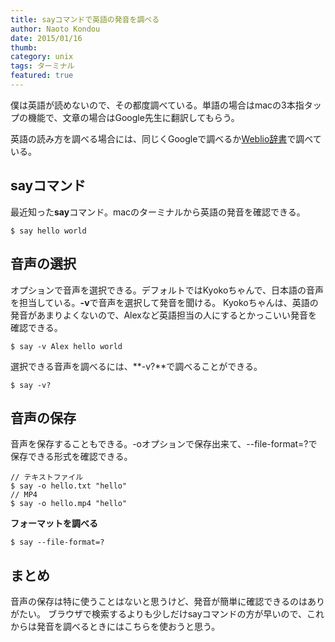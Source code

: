 ```yaml
---
title: sayコマンドで英語の発音を調べる
author: Naoto Kondou
date: 2015/01/16
thumb:
category: unix
tags: ターミナル
featured: true
---
```


僕は英語が読めないので、その都度調べている。単語の場合はmacの3本指タップの機能で、文章の場合はGoogle先生に翻訳してもらう。

英語の読み方を調べる場合には、同じくGoogleで調べるか[Weblio辞書](http://ejje.weblio.jp)で調べている。

## sayコマンド
最近知った**say**コマンド。macのターミナルから英語の発音を確認できる。

```
$ say hello world
```

## 音声の選択
オプションで音声を選択できる。デフォルトではKyokoちゃんで、日本語の音声を担当している。**-v**で音声を選択して発音を聞ける。
Kyokoちゃんは、英語の発音があまりよくないので、Alexなど英語担当の人にするとかっこいい発音を確認できる。

```
$ say -v Alex hello world
```

選択できる音声を調べるには、**-v?**で調べることができる。

```
$ say -v?
```

## 音声の保存
音声を保存することもできる。-oオプションで保存出来て、--file-format=?で保存できる形式を確認できる。

```
// テキストファイル
$ say -o hello.txt "hello"
// MP4
$ say -o hello.mp4 "hello"
```

**フォーマットを調べる**

```
$ say --file-format=?
```

## まとめ
音声の保存は特に使うことはないと思うけど、発音が簡単に確認できるのはありがたい。
ブラウザで検索するよりも少しだけsayコマンドの方が早いので、これからは発音を調べるときにはこちらを使おうと思う。